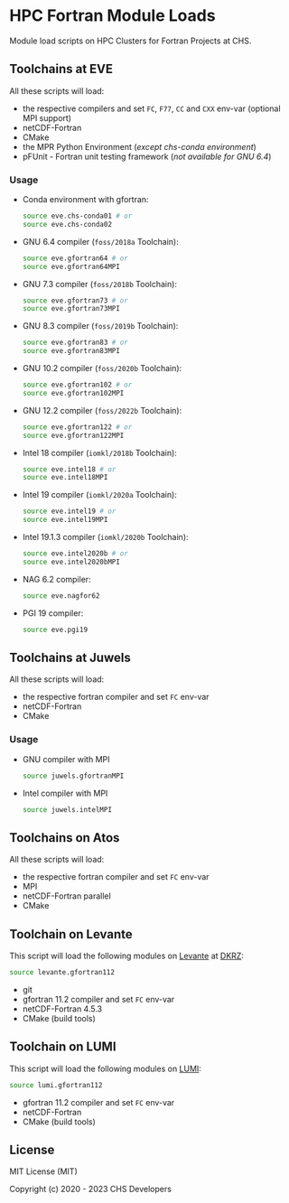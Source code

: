 # HPC Fortran Module Loads

Module load scripts on HPC Clusters for Fortran Projects at CHS.

## Toolchains at EVE

All these scripts will load:

- the respective compilers and set `FC`, `F77`, `CC` and `CXX` env-var (optional MPI support)
- netCDF-Fortran
- CMake
- the MPR Python Environment (_except chs-conda environment_)
- pFUnit - Fortran unit testing framework (_not available for GNU 6.4_)

### Usage
- Conda environment with gfortran:
  ```bash
  source eve.chs-conda01 # or
  source eve.chs-conda02
  ```
- GNU 6.4 compiler (`foss/2018a` Toolchain):
  ```bash
  source eve.gfortran64 # or
  source eve.gfortran64MPI
  ```
- GNU 7.3 compiler (`foss/2018b` Toolchain):
  ```bash
  source eve.gfortran73 # or
  source eve.gfortran73MPI
  ```
- GNU 8.3 compiler (`foss/2019b` Toolchain):
  ```bash
  source eve.gfortran83 # or
  source eve.gfortran83MPI
  ```
- GNU 10.2 compiler (`foss/2020b` Toolchain):
  ```bash
  source eve.gfortran102 # or
  source eve.gfortran102MPI
  ```
- GNU 12.2 compiler (`foss/2022b` Toolchain):
  ```bash
  source eve.gfortran122 # or
  source eve.gfortran122MPI
  ```
- Intel 18 compiler (`iomkl/2018b` Toolchain):
  ```bash
  source eve.intel18 # or
  source eve.intel18MPI
  ```
- Intel 19 compiler (`iomkl/2020a` Toolchain):
  ```bash
  source eve.intel19 # or
  source eve.intel19MPI
  ```
- Intel 19.1.3 compiler (`iomkl/2020b` Toolchain):
  ```bash
  source eve.intel2020b # or
  source eve.intel2020bMPI
  ```
- NAG 6.2 compiler:
  ```bash
  source eve.nagfor62
  ```
- PGI 19 compiler:
  ```bash
  source eve.pgi19
  ```

## Toolchains at Juwels

All these scripts will load:

- the respective fortran compiler and set `FC` env-var
- netCDF-Fortran
- CMake

### Usage

- GNU compiler with MPI
  ```bash
  source juwels.gfortranMPI
  ```
- Intel compiler with MPI
  ```bash
  source juwels.intelMPI
  ```

## Toolchains on Atos

All these scripts will load:

- the respective fortran compiler and set `FC` env-var
- MPI
- netCDF-Fortran parallel
- CMake

## Toolchain on Levante

This script will load the following modules on [Levante](https://docs.dkrz.de/doc/levante/index.html) at [DKRZ](https://www.dkrz.de):

```bash
source levante.gfortran112
```

- git
- gfortran 11.2 compiler and set `FC` env-var
- netCDF-Fortran 4.5.3
- CMake (build tools)

## Toolchain on LUMI

This script will load the following modules on [LUMI](https://www.lumi-supercomputer.eu/):

```bash
source lumi.gfortran112
```

- gfortran 11.2 compiler and set `FC` env-var
- netCDF-Fortran
- CMake (build tools)

## License

MIT License (MIT)

Copyright (c) 2020 - 2023 CHS Developers
